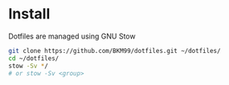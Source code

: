 # Install 
Dotfiles are managed using GNU Stow
```bash
git clone https://github.com/BKM99/dotfiles.git ~/dotfiles/
cd ~/dotfiles/
stow -Sv */
# or stow -Sv <group>
```

